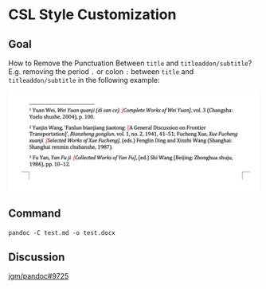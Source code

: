 # CSL Style Customization

## Goal

How to Remove the Punctuation Between `title` and `titleaddon/subtitle`? E.g. removing the period `.` or colon `:` between `title` and `titleaddon/subtitle` in the following example:

![](docx-screenshot.png)

## Command

```shell
pandoc -C test.md -o test.docx
```

## Discussion

[jgm/pandoc#9725](https://github.com/jgm/pandoc/discussions/9725)
